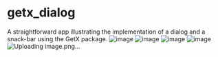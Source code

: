 # getx_dialog

A straightforward app illustrating the implementation of a dialog and a snack-bar using the GetX package.
![image](https://github.com/SolimanIslam/getx_dialog_App/assets/136899518/0f026e72-cacc-47ab-b2a5-9183c2131672)
![image](https://github.com/SolimanIslam/getx_dialog_App/assets/136899518/2e10eaa9-d8ea-48b3-bfbc-78deb70a9acb)
![image](https://github.com/SolimanIslam/getx_dialog_App/assets/136899518/78392ed4-075c-4f99-938d-123ae3222f13)
![image](https://github.com/SolimanIslam/getx_dialog_App/assets/136899518/3177bebf-6d19-4042-b0bd-3797aa007124)
![Uploading image.png…]()



